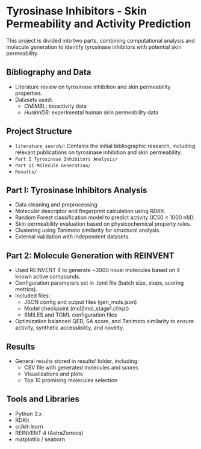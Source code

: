 # Tyrosinase Inhibitors - Skin Permeability and Activity Prediction

This project is divided into two parts, combining computational analysis and molecule generation to identify tyrosinase inhibitors with potential skin permeability. 

## Bibliography and Data

- Literature review on tyrosinase inhibition and skin permeability properties.
- Datasets used:
  - *ChEMBL*: bioactivity data
  - *HuskinDB*: experimental human skin permeability data

## Project Structure

- `literature_search/`: Contains the initial bibliographic research, including relevant publications on tyrosinase inhibition and skin permeability.
- `Part I Tyrosinase Inhibitors Analysis/`
- `Part II Molecule Generation/`
- `Results/`

## Part I: Tyrosinase Inhibitors Analysis

- Data cleaning and preprocessing.
- Molecular descriptor and fingerprint calculation using *RDKit*.
- Random Forest classification model to predict activity (IC50 < 1000 nM).
- Skin permeability evaluation based on physicochemical property rules.
- Clustering using Tanimoto similarity for structural analysis.
- External validation with independent datasets.

##  Part 2: Molecule Generation with REINVENT

- Used REINVENT 4 to generate ~3000 novel molecules based on 4 known active compounds.
- Configuration parameters set in .toml file (batch size, steps, scoring metrics).
- Included files:  
  - JSON config and output files (gen_mols.json)  
  - Model checkpoint (mol2mol_stage1.chkpt)  
  - SMILES and TOML configuration files  
- Optimization balanced QED, SA score, and Tanimoto similarity to ensure activity, synthetic accessibility, and novelty.

## Results

- General results stored in results/ folder, including:  
  - CSV file with generated molecules and scores  
  - Visualizations and plots  
  - Top 10 promising molecules selection

## Tools and Libraries

- Python 3.x  
- RDKit  
- scikit-learn  
- REINVENT 4 (AstraZeneca)  
- matplotlib / seaborn  

